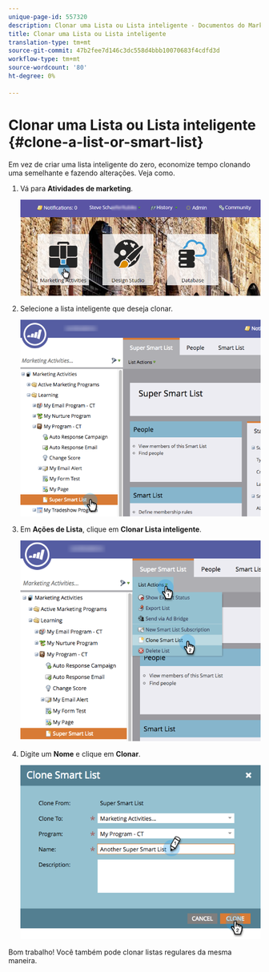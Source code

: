 ```yaml
---
unique-page-id: 557320
description: Clonar uma Lista ou Lista inteligente - Documentos do Marketing - Documentação do produto
title: Clonar uma Lista ou Lista inteligente
translation-type: tm+mt
source-git-commit: 47b2fee7d146c3dc558d4bbb10070683f4cdfd3d
workflow-type: tm+mt
source-wordcount: '80'
ht-degree: 0%

---
```



# Clonar uma Lista ou Lista inteligente {#clone-a-list-or-smart-list}

Em vez de criar uma lista inteligente do zero, economize tempo clonando uma semelhante e fazendo alterações. Veja como.

1. Vá para **Atividades de marketing**.

   ![](assets/login-marketing-activities.png)

1. Selecione a lista inteligente que deseja clonar.

   ![](assets/smartlist-find.png)

1. Em **Ações de Lista**, clique em **Clonar Lista inteligente**.

   ![](assets/clonesmartlist-hands.png)

1. Digite um **Nome** e clique em **Clonar**.

   ![](assets/supersmartlist-clonewindow.png)

Bom trabalho! Você também pode clonar listas regulares da mesma maneira.
